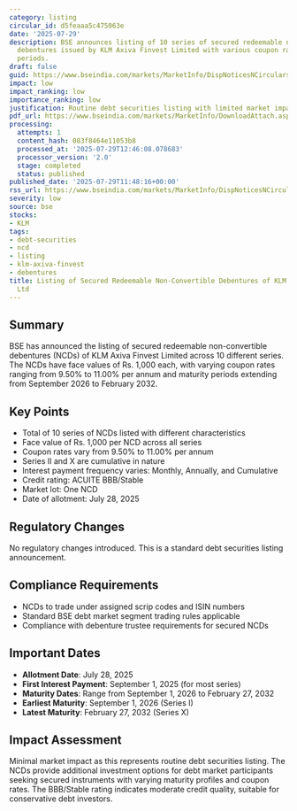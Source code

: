 ```yaml
---
category: listing
circular_id: d5feaaa5c475063e
date: '2025-07-29'
description: BSE announces listing of 10 series of secured redeemable non-convertible
  debentures issued by KLM Axiva Finvest Limited with various coupon rates and maturity
  periods.
draft: false
guid: https://www.bseindia.com/markets/MarketInfo/DispNoticesNCirculars.aspx?Noticeid={0D6C1B07-BCF5-4592-AB7E-9622C416894A}&noticeno=20250729-32&dt=07/29/2025&icount=32&totcount=40&flag=0
impact: low
impact_ranking: low
importance_ranking: low
justification: Routine debt securities listing with limited market impact
pdf_url: https://www.bseindia.com/markets/MarketInfo/DownloadAttach.aspx?id=20250729-32&attachedId=f0270215-9650-4a74-9af8-c85be4c4a14b
processing:
  attempts: 1
  content_hash: 083f8464e11053b8
  processed_at: '2025-07-29T12:46:08.078683'
  processor_version: '2.0'
  stage: completed
  status: published
published_date: '2025-07-29T11:48:16+00:00'
rss_url: https://www.bseindia.com/markets/MarketInfo/DispNoticesNCirculars.aspx?Noticeid={0D6C1B07-BCF5-4592-AB7E-9622C416894A}&noticeno=20250729-32&dt=07/29/2025&icount=32&totcount=40&flag=0
severity: low
source: bse
stocks:
- KLM
tags:
- debt-securities
- ncd
- listing
- klm-axiva-finvest
- debentures
title: Listing of Secured Redeemable Non-Convertible Debentures of KLM Axiva Finvest
  Ltd
---
```


## Summary

BSE has announced the listing of secured redeemable non-convertible debentures (NCDs) of KLM Axiva Finvest Limited across 10 different series. The NCDs have face values of Rs. 1,000 each, with varying coupon rates ranging from 9.50% to 11.00% per annum and maturity periods extending from September 2026 to February 2032.

## Key Points

- Total of 10 series of NCDs listed with different characteristics
- Face value of Rs. 1,000 per NCD across all series
- Coupon rates vary from 9.50% to 11.00% per annum
- Series II and X are cumulative in nature
- Interest payment frequency varies: Monthly, Annually, and Cumulative
- Credit rating: ACUITE BBB/Stable
- Market lot: One NCD
- Date of allotment: July 28, 2025

## Regulatory Changes

No regulatory changes introduced. This is a standard debt securities listing announcement.

## Compliance Requirements

- NCDs to trade under assigned scrip codes and ISIN numbers
- Standard BSE debt market segment trading rules applicable
- Compliance with debenture trustee requirements for secured NCDs

## Important Dates

- **Allotment Date**: July 28, 2025
- **First Interest Payment**: September 1, 2025 (for most series)
- **Maturity Dates**: Range from September 1, 2026 to February 27, 2032
- **Earliest Maturity**: September 1, 2026 (Series I)
- **Latest Maturity**: February 27, 2032 (Series X)

## Impact Assessment

Minimal market impact as this represents routine debt securities listing. The NCDs provide additional investment options for debt market participants seeking secured instruments with varying maturity profiles and coupon rates. The BBB/Stable rating indicates moderate credit quality, suitable for conservative debt investors.